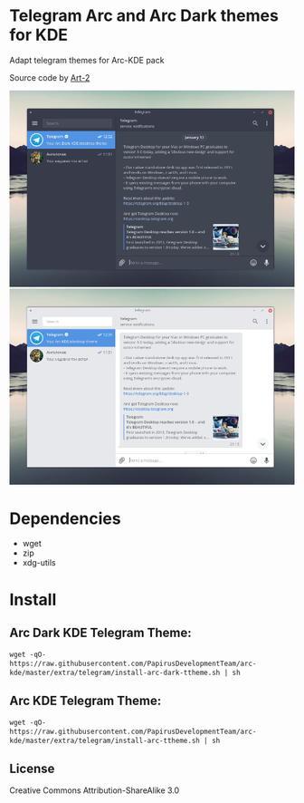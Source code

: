 #  Telegram Arc and Arc Dark themes for KDE

Adapt telegram themes for Arc-KDE pack

Source code by [Art-2](http://art-2.deviantart.com/art/Arc-2-theme-for-Telegram-654895946)

![Screenshot arc-dark-kde](preview-arc-dark-kde.png)
![Screenshot arc-kde](preview-arc-kde.png)

# Dependencies

- wget
- zip
- xdg-utils

# Install

## Arc Dark KDE Telegram Theme:
```
wget -qO- https://raw.githubusercontent.com/PapirusDevelopmentTeam/arc-kde/master/extra/telegram/install-arc-dark-ttheme.sh | sh

```

## Arc KDE Telegram Theme:
```
wget -qO- https://raw.githubusercontent.com/PapirusDevelopmentTeam/arc-kde/master/extra/telegram/install-arc-ttheme.sh | sh

```
## License

Creative Commons Attribution-ShareAlike 3.0
